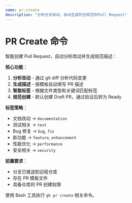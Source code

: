 ```yaml
---
name: pr-create
description: "分析分支改动，自动生成符合规范的Pull Request"
---
```


# PR Create 命令

智能创建 Pull Request，自动分析改动并生成规范描述：

**核心功能**：
1. **分析改动** - 通过 git diff 分析代码变更
2. **生成描述** - 按模板自动填写 PR 描述
3. **智能标签** - 根据文件类型和关键词匹配标签
4. **规范创建** - 默认创建 Draft PR，通过验证后转为 Ready

**标签策略**：
- 文档改动 → `documentation`
- 测试相关 → `test`
- Bug 修复 → `bug`, `fix`
- 新功能 → `feature`, `enhancement`
- 性能优化 → `performance`
- 安全相关 → `security`

**前置要求**：
- 分支已推送到远程仓库
- 存在 PR 模板文件
- 具备仓库的 PR 创建权限

使用 Bash 工具执行 `gh pr create` 相关命令。

